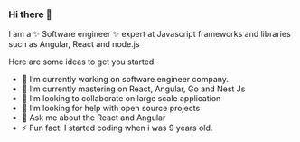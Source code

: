 ### Hi there 👋

I am a ✨ Software engineer ✨ expert at Javascript frameworks and libraries such as Angular, React and node.js

Here are some ideas to get you started:

- 🔭 I’m currently working on software engineer company.
- 🌱 I’m currently mastering on React, Angular, Go and Nest Js
- 👯 I’m looking to collaborate on large scale application
- 🤔 I’m looking for help with open source projects
- 💬 Ask me about the React and Angular
- ⚡ Fun fact: I started coding when i was 9 years old.

